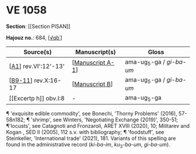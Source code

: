 # VE 1058

**Section**: [[Section PISAN]]

**Hajouz no.**: 684, [[√qbʿ]]

| Source(s)              | Manuscript(s)      | Gloss                                   |
| ---------------------- | ------------------ | --------------------------------------- |
| [[A1]] rev.VI':12'-13' | [[Manuscript A-1]] | ama-ug<sub>5</sub>-ga / <i>gi-ba-um</i> |
| [[B9-11]] rev.X:16-17  | [[Manuscript B]]   | ama-ug<sub>5</sub>-ga / <i>gi-ba-um</i> |
| [[Excertp h]] obv.I:8  | -                  | ama-ug<sub>5</sub>-ga                   |

¶ 'exquisite edible commodity', see Bonechi, 'Thorny Problems' (2016), 57-58n182; ¶ 'shrimp', see Winters, 'Negotiating Exchange (2019)', 350-51; ¶'locusts', see Catagnoti and Fronzaroli, ARET XVIII (2020), 10; Militarev and Kogan , SED II (2005), 112 s.v. with bibliography; ¶ 'foodstuff', see Steinkeller, 'International trade' (2021), 181. Variants of this spelling are found in the administrative record (*ki-ba-im*, *ku*<sub>3</sub>-*ba-um*, *gi-ba-um*).

[//begin]: # "Autogenerated link references for markdown compatibility"
[√qbʿ]: √qbʿ "√qbʿ"
[A1]: A1 "MEE 4, 1 = TM.75.G.3528"
[Manuscript A-1]: <Manuscript A-1> "Manuscript A-1"
[B9-11]: B9-11 "MEE 4, 9 + MEE 4, 10 + MEE 4, 11 = TM.75.G.2004+TM.75.G.2001+TM.75.G.2003"
[Manuscript B]: <Manuscript B> "Manuscript B"
[//end]: # "Autogenerated link references"